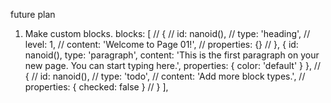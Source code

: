 future plan

1. Make custom blocks.
        blocks: [
          // {
          //   id: nanoid(),
          //   type: 'heading',
          //   level: 1,
          //   content: 'Welcome to Page 01!',
          //   properties: {}
          // },
          {
            id: nanoid(),
            type: 'paragraph',
            content: 'This is the first paragraph on your new page. You can start typing here.',
            properties: { color: 'default' }
          },
          // {
          //   id: nanoid(),
          //   type: 'todo',
          //   content: 'Add more block types.',
          //   properties: { checked: false }
          // }
        ],